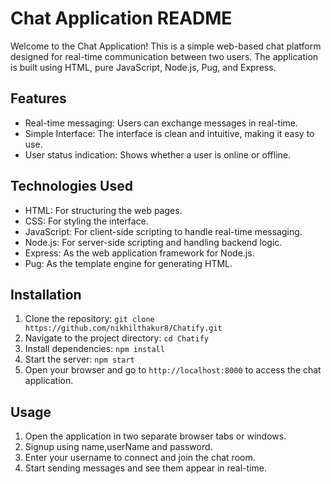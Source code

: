 # Chat Application README

Welcome to the Chat Application! This is a simple web-based chat platform designed for real-time communication between two users. The application is built using HTML, pure JavaScript, Node.js, Pug, and Express.

## Features
- Real-time messaging: Users can exchange messages in real-time.
- Simple Interface: The interface is clean and intuitive, making it easy to use.
- User status indication: Shows whether a user is online or offline.

## Technologies Used
- HTML: For structuring the web pages.
- CSS: For styling the interface.
- JavaScript: For client-side scripting to handle real-time messaging.
- Node.js: For server-side scripting and handling backend logic.
- Express: As the web application framework for Node.js.
- Pug: As the template engine for generating HTML.

## Installation
1. Clone the repository: `git clone https://github.com/nikhilthakur8/Chatify.git`
2. Navigate to the project directory: `cd Chatify`
3. Install dependencies: `npm install`
4. Start the server: `npm start`
5. Open your browser and go to `http://localhost:8000` to access the chat application.

## Usage
1. Open the application in two separate browser tabs or windows.
2. Signup using name,userName and password.
4. Enter your username to connect and join the chat room.
5. Start sending messages and see them appear in real-time.

